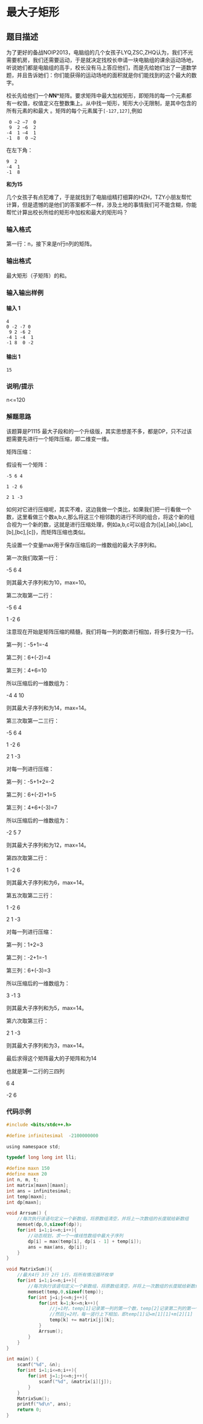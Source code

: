 # 最大子矩形
## 题目描述
为了更好的备战NOIP2013，电脑组的几个女孩子LYQ,ZSC,ZHQ认为，我们不光需要机房，我们还需要运动，于是就决定找校长申请一块电脑组的课余运动场地，听说她们都是电脑组的高手，校长没有马上答应他们，而是先给她们出了一道数学题，并且告诉她们：你们能获得的运动场地的面积就是你们能找到的这个最大的数字。

校长先给他们一个***N*N***矩阵。要求矩阵中最大加权矩形，即矩阵的每一个元素都有一权值，权值定义在整数集上。从中找一矩形，矩形大小无限制，是其中包含的所有元素的和最大 。矩阵的每个元素属于```[-127,127]```,例如
```
 0 –2 –7  0 
 9  2 –6  2
-4  1 –4  1 
-1  8  0 –2
```
在左下角：
```
9  2
-4  1
-1  8
```
**和为15**

几个女孩子有点犯难了，于是就找到了电脑组精打细算的HZH，TZY小朋友帮忙计算，但是遗憾的是他们的答案都不一样，涉及土地的事情我们可不能含糊，你能帮忙计算出校长所给的矩形中加权和最大的矩形吗？

### 输入格式
第一行：n，接下来是n行n列的矩阵。

### 输出格式
最大矩形（子矩阵）的和。

### 输入输出样例
#### 输入 1
```
4
0 -2 -7 0
 9 2 -6 2
-4 1 -4  1 
-1 8  0 -2
```
#### 输出 1
```
15
```
### 说明/提示
n<=120

### 解题思路
该题算是P1115 最大子段和的一个升级版，其实思想差不多，都是DP，只不过该题需要先进行一个矩阵压缩，即二维变一维。

矩阵压缩：

假设有一个矩阵：
```
-5 6 4

1 -2 6

2 1 -3
```
如何对它进行压缩呢，其实不难，这边我做一个类比，如果我们把一行看做一个数，这里看做三个数a,b,c,那么将这三个相邻数的进行不同的组合，将这个新的组合视为一个新的数，这就是进行压缩处理，例如a,b,c可以组合为{[a],[ab],[abc],[b],[bc],[c]}，而矩阵压缩也类似。

先设置一个变量max用于保存压缩后的一维数组的最大子序列和。

第一次我们取第一行：

-5 6 4

则其最大子序列和为10，max=10。

第二次取第一二行：

-5 6 4

1 -2 6

注意现在开始是矩阵压缩的精髓，我们将每一列的数进行相加，将多行变为一行。

第一列：-5+1=-4

第二列：6+(-2)=4

第三列：4+6=10

所以压缩后的一维数组为：

-4 4 10

则其最大子序列和为14，max=14。

第三次取第一二三行：

-5 6 4

1 -2 6

2 1 -3

对每一列进行压缩：

第一列：-5+1+2=-2

第二列：6+(-2)+1=5

第三列：4+6+(-3)=7

所以压缩后的一维数组为：

-2 5 7

则其最大子序列和为12，max=14。

第四次取第二行：

1 -2 6

则其最大子序列和为6，max=14。

第五次取第二三行：

1 -2 6

2 1 -3

对每一列进行压缩：

第一列：1+2=3

第二列：-2+1=-1

第三列：6+(-3)=3

所以压缩后的一维数组为：

3 -1 3

则其最大子序列和为5，max=14。

第六次取第三行：

2 1 -3

则其最大子序列和为3，max=14。

最后求得这个矩阵最大的子矩阵和为14

也就是第一二行的三四列

6 4

-2 6

### 代码示例
```c
#include <bits/stdc++.h>

#define infinitesimal  -2100000000

using namespace std;

typedef long long int lli;

#define maxn 150
#define maxm 20
int n, m, t;
int matrix[maxn][maxn];
int ans = infinitesimal;
int temp[maxn];
int dp[maxn];

void Arrsum() {
	//每次执行该语句定义一个新数组，将原数组清空，并将上一次数组的长度赋给新数组
    memset(dp,0,sizeof(dp));
    for(int i=1;i<=n;i++){
    	//动态规划，求一个一维线性数组中最大子序列
        dp[i] = max(temp[i], dp[i - 1] + temp[i]);
        ans = max(ans, dp[i]);
    }
}

void MatrixSum(){
	//最大4行 3行 2行 1行，将所有情况循环枚举 
    for(int i=1;i<=n;i++){
    	//每次执行该语句定义一个新数组，将原数组清空，并将上一次数组的长度赋给新数组
        memset(temp,0,sizeof(temp));
        for(int j=i;j<=n;j++){
            for(int k=1;k<=n;k++){
            	//j=1时，temp[1]记录第一列的第一个数，temp[2]记录第二列的第一个数，temp[3]记录第三列的第一个数，temp[4]记录第一列的第一个数
            	//然后j=2时，每一竖行上下相加，即temp[1]记=m[1][1]+m[2][1]
                temp[k] += matrix[j][k];
            }
            Arrsum();
        }
    }
}

int main() {
    scanf("%d", &n);
    for(int i=1;i<=n;i++){
        for(int j=1;j<=n;j++){
            scanf("%d", &matrix[i][j]);
        }
    }
    MatrixSum();
    printf("%d\n", ans);
    return 0;
}
```
